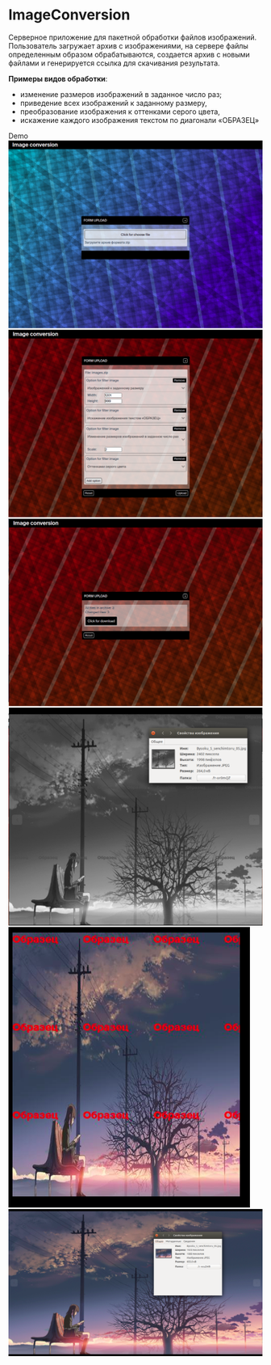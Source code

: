 # ImageConversion
Серверное приложение для пакетной обработки файлов изображений. Пользователь
загружает архив с изображениями, на сервере файлы определенным образом
обрабатываются, создается архив с новыми файлами и генерируется ссылка для скачивания
результата.

**Примеры видов обработки**:
* изменение размеров изображений в заданное число раз;
* приведение всех изображений к заданному размеру,
* преобразование изображения к оттенками серого цвета,
* искажение каждого изображения текстом по диагонали «ОБРАЗЕЦ»

Demo
![](demo/Снимок%20экрана%20от%202020-05-03%2018-13-10.png)
![](demo/Снимок%20экрана%20от%202020-05-03%2018-15-20.png)
![](demo/Снимок%20экрана%20от%202020-05-03%2018-15-29.png)
![](demo/Снимок%20экрана%20от%202020-05-03%2018-16-09.png)
![](demo/Снимок%20экрана%20от%202020-05-03%2018-16-26.png)
![](demo/Снимок%20экрана%20от%202020-05-03%2018-16-39.png)
